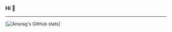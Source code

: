 ### Hi 👋

---

[![Anurag's GitHub stats](https://github-readme-stats.vercel.app/api?username=RussiaPlayer&show_icons=true&theme=radical)]

